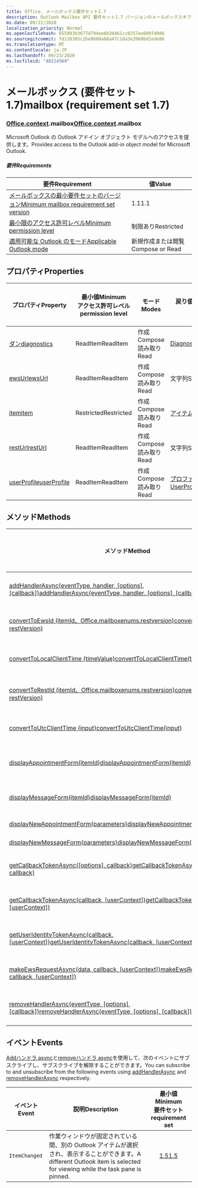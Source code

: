 ```yaml
---
title: Office. メールボックス要件セット1.7
description: Outlook Mailbox API 要件セット1.7 バージョンのメールボックスオブジェクトモデル。
ms.date: 09/22/2020
localization_priority: Normal
ms.openlocfilehash: 655093b3677d794ee6b3d461cc0257ee609f4006
ms.sourcegitcommit: fd110305c2be8660ab8a47c1da3e3969bd1ede86
ms.translationtype: MT
ms.contentlocale: ja-JP
ms.lasthandoff: 09/23/2020
ms.locfileid: "48214569"
---
```

# <a name="mailbox-requirement-set-17"></a><span data-ttu-id="2d921-103">メールボックス (要件セット 1.7)</span><span class="sxs-lookup"><span data-stu-id="2d921-103">mailbox (requirement set 1.7)</span></span>

### <a name="officecontextmailbox"></a><span data-ttu-id="2d921-104">[Office](office.md)[.context](office.context.md).mailbox</span><span class="sxs-lookup"><span data-stu-id="2d921-104">[Office](office.md)[.context](office.context.md).mailbox</span></span>

<span data-ttu-id="2d921-105">Microsoft Outlook の Outlook アドイン オブジェクト モデルへのアクセスを提供します。</span><span class="sxs-lookup"><span data-stu-id="2d921-105">Provides access to the Outlook add-in object model for Microsoft Outlook.</span></span>

##### <a name="requirements"></a><span data-ttu-id="2d921-106">要件</span><span class="sxs-lookup"><span data-stu-id="2d921-106">Requirements</span></span>

|<span data-ttu-id="2d921-107">要件</span><span class="sxs-lookup"><span data-stu-id="2d921-107">Requirement</span></span>| <span data-ttu-id="2d921-108">値</span><span class="sxs-lookup"><span data-stu-id="2d921-108">Value</span></span>|
|---|---|
|[<span data-ttu-id="2d921-109">メールボックスの最小要件セットのバージョン</span><span class="sxs-lookup"><span data-stu-id="2d921-109">Minimum mailbox requirement set version</span></span>](../../requirement-sets/outlook-api-requirement-sets.md)| <span data-ttu-id="2d921-110">1.1</span><span class="sxs-lookup"><span data-stu-id="2d921-110">1.1</span></span>|
|[<span data-ttu-id="2d921-111">最小限のアクセス許可レベル</span><span class="sxs-lookup"><span data-stu-id="2d921-111">Minimum permission level</span></span>](../../../outlook/understanding-outlook-add-in-permissions.md)| <span data-ttu-id="2d921-112">制限あり</span><span class="sxs-lookup"><span data-stu-id="2d921-112">Restricted</span></span>|
|[<span data-ttu-id="2d921-113">適用可能な Outlook のモード</span><span class="sxs-lookup"><span data-stu-id="2d921-113">Applicable Outlook mode</span></span>](../../../outlook/outlook-add-ins-overview.md#extension-points)| <span data-ttu-id="2d921-114">新規作成または閲覧</span><span class="sxs-lookup"><span data-stu-id="2d921-114">Compose or Read</span></span>|

## <a name="properties"></a><span data-ttu-id="2d921-115">プロパティ</span><span class="sxs-lookup"><span data-stu-id="2d921-115">Properties</span></span>

| <span data-ttu-id="2d921-116">プロパティ</span><span class="sxs-lookup"><span data-stu-id="2d921-116">Property</span></span> | <span data-ttu-id="2d921-117">最小値</span><span class="sxs-lookup"><span data-stu-id="2d921-117">Minimum</span></span><br><span data-ttu-id="2d921-118">アクセス許可レベル</span><span class="sxs-lookup"><span data-stu-id="2d921-118">permission level</span></span> | <span data-ttu-id="2d921-119">モード</span><span class="sxs-lookup"><span data-stu-id="2d921-119">Modes</span></span> | <span data-ttu-id="2d921-120">戻り値の種類</span><span class="sxs-lookup"><span data-stu-id="2d921-120">Return type</span></span> | <span data-ttu-id="2d921-121">最小値</span><span class="sxs-lookup"><span data-stu-id="2d921-121">Minimum</span></span><br><span data-ttu-id="2d921-122">要件セット</span><span class="sxs-lookup"><span data-stu-id="2d921-122">requirement set</span></span> |
|---|---|---|---|:---:|
| [<span data-ttu-id="2d921-123">ダン</span><span class="sxs-lookup"><span data-stu-id="2d921-123">diagnostics</span></span>](/javascript/api/outlook/office.mailbox?view=outlook-js-1.7&preserve-view=true#diagnostics) | <span data-ttu-id="2d921-124">ReadItem</span><span class="sxs-lookup"><span data-stu-id="2d921-124">ReadItem</span></span> | <span data-ttu-id="2d921-125">作成</span><span class="sxs-lookup"><span data-stu-id="2d921-125">Compose</span></span><br><span data-ttu-id="2d921-126">読み取り</span><span class="sxs-lookup"><span data-stu-id="2d921-126">Read</span></span> | [<span data-ttu-id="2d921-127">Diagnostics</span><span class="sxs-lookup"><span data-stu-id="2d921-127">Diagnostics</span></span>](/javascript/api/outlook/office.diagnostics?view=outlook-js-1.7&preserve-view=true) | [<span data-ttu-id="2d921-128">1.1</span><span class="sxs-lookup"><span data-stu-id="2d921-128">1.1</span></span>](../requirement-set-1.1/outlook-requirement-set-1.1.md) |
| [<span data-ttu-id="2d921-129">ewsUrl</span><span class="sxs-lookup"><span data-stu-id="2d921-129">ewsUrl</span></span>](/javascript/api/outlook/office.mailbox?view=outlook-js-1.7&preserve-view=true#ewsurl) | <span data-ttu-id="2d921-130">ReadItem</span><span class="sxs-lookup"><span data-stu-id="2d921-130">ReadItem</span></span> | <span data-ttu-id="2d921-131">作成</span><span class="sxs-lookup"><span data-stu-id="2d921-131">Compose</span></span><br><span data-ttu-id="2d921-132">読み取り</span><span class="sxs-lookup"><span data-stu-id="2d921-132">Read</span></span> | <span data-ttu-id="2d921-133">文字列</span><span class="sxs-lookup"><span data-stu-id="2d921-133">String</span></span> | [<span data-ttu-id="2d921-134">1.1</span><span class="sxs-lookup"><span data-stu-id="2d921-134">1.1</span></span>](../requirement-set-1.1/outlook-requirement-set-1.1.md) |
| [<span data-ttu-id="2d921-135">item</span><span class="sxs-lookup"><span data-stu-id="2d921-135">item</span></span>](office.context.mailbox.item.md) | <span data-ttu-id="2d921-136">Restricted</span><span class="sxs-lookup"><span data-stu-id="2d921-136">Restricted</span></span> | <span data-ttu-id="2d921-137">作成</span><span class="sxs-lookup"><span data-stu-id="2d921-137">Compose</span></span><br><span data-ttu-id="2d921-138">読み取り</span><span class="sxs-lookup"><span data-stu-id="2d921-138">Read</span></span> | [<span data-ttu-id="2d921-139">アイテム</span><span class="sxs-lookup"><span data-stu-id="2d921-139">Item</span></span>](/javascript/api/outlook/office.item?view=outlook-js-1.7&preserve-view=true) | [<span data-ttu-id="2d921-140">1.1</span><span class="sxs-lookup"><span data-stu-id="2d921-140">1.1</span></span>](../requirement-set-1.1/outlook-requirement-set-1.1.md) |
| [<span data-ttu-id="2d921-141">restUrl</span><span class="sxs-lookup"><span data-stu-id="2d921-141">restUrl</span></span>](/javascript/api/outlook/office.mailbox?view=outlook-js-1.7&preserve-view=true#resturl) | <span data-ttu-id="2d921-142">ReadItem</span><span class="sxs-lookup"><span data-stu-id="2d921-142">ReadItem</span></span> | <span data-ttu-id="2d921-143">作成</span><span class="sxs-lookup"><span data-stu-id="2d921-143">Compose</span></span><br><span data-ttu-id="2d921-144">読み取り</span><span class="sxs-lookup"><span data-stu-id="2d921-144">Read</span></span> | <span data-ttu-id="2d921-145">文字列</span><span class="sxs-lookup"><span data-stu-id="2d921-145">String</span></span> | [<span data-ttu-id="2d921-146">1.5</span><span class="sxs-lookup"><span data-stu-id="2d921-146">1.5</span></span>](../requirement-set-1.5/outlook-requirement-set-1.5.md) |
| [<span data-ttu-id="2d921-147">userProfile</span><span class="sxs-lookup"><span data-stu-id="2d921-147">userProfile</span></span>](/javascript/api/outlook/office.mailbox?view=outlook-js-1.7&preserve-view=true#userprofile) | <span data-ttu-id="2d921-148">ReadItem</span><span class="sxs-lookup"><span data-stu-id="2d921-148">ReadItem</span></span> | <span data-ttu-id="2d921-149">作成</span><span class="sxs-lookup"><span data-stu-id="2d921-149">Compose</span></span><br><span data-ttu-id="2d921-150">読み取り</span><span class="sxs-lookup"><span data-stu-id="2d921-150">Read</span></span> | [<span data-ttu-id="2d921-151">プロファイル</span><span class="sxs-lookup"><span data-stu-id="2d921-151">UserProfile</span></span>](/javascript/api/outlook/office.userprofile?view=outlook-js-1.7&preserve-view=true) | [<span data-ttu-id="2d921-152">1.1</span><span class="sxs-lookup"><span data-stu-id="2d921-152">1.1</span></span>](../requirement-set-1.1/outlook-requirement-set-1.1.md) |

## <a name="methods"></a><span data-ttu-id="2d921-153">メソッド</span><span class="sxs-lookup"><span data-stu-id="2d921-153">Methods</span></span>

| <span data-ttu-id="2d921-154">メソッド</span><span class="sxs-lookup"><span data-stu-id="2d921-154">Method</span></span> | <span data-ttu-id="2d921-155">最小値</span><span class="sxs-lookup"><span data-stu-id="2d921-155">Minimum</span></span><br><span data-ttu-id="2d921-156">アクセス許可レベル</span><span class="sxs-lookup"><span data-stu-id="2d921-156">permission level</span></span> | <span data-ttu-id="2d921-157">モード</span><span class="sxs-lookup"><span data-stu-id="2d921-157">Modes</span></span> | <span data-ttu-id="2d921-158">最小値</span><span class="sxs-lookup"><span data-stu-id="2d921-158">Minimum</span></span><br><span data-ttu-id="2d921-159">要件セット</span><span class="sxs-lookup"><span data-stu-id="2d921-159">requirement set</span></span> |
|---|---|---|:---:|
| <span data-ttu-id="2d921-160">[addHandlerAsync(eventType, handler, [options], [callback])](/javascript/api/outlook/office.mailbox?view=outlook-js-1.7&preserve-view=true#addhandlerasync-eventtype--handler--options--callback-)</span><span class="sxs-lookup"><span data-stu-id="2d921-160">[addHandlerAsync(eventType, handler, [options], [callback])](/javascript/api/outlook/office.mailbox?view=outlook-js-1.7&preserve-view=true#addhandlerasync-eventtype--handler--options--callback-)</span></span> | <span data-ttu-id="2d921-161">ReadItem</span><span class="sxs-lookup"><span data-stu-id="2d921-161">ReadItem</span></span> | <span data-ttu-id="2d921-162">作成</span><span class="sxs-lookup"><span data-stu-id="2d921-162">Compose</span></span><br><span data-ttu-id="2d921-163">読み取り</span><span class="sxs-lookup"><span data-stu-id="2d921-163">Read</span></span> | [<span data-ttu-id="2d921-164">1.5</span><span class="sxs-lookup"><span data-stu-id="2d921-164">1.5</span></span>](../requirement-set-1.5/outlook-requirement-set-1.5.md) |
| [<span data-ttu-id="2d921-165">convertToEwsId (itemId、Office.mailboxenums.restversion)</span><span class="sxs-lookup"><span data-stu-id="2d921-165">convertToEwsId(itemId, restVersion)</span></span>](/javascript/api/outlook/office.mailbox?view=outlook-js-1.7&preserve-view=true#converttoewsid-itemid--restversion-) | <span data-ttu-id="2d921-166">Restricted</span><span class="sxs-lookup"><span data-stu-id="2d921-166">Restricted</span></span> | <span data-ttu-id="2d921-167">作成</span><span class="sxs-lookup"><span data-stu-id="2d921-167">Compose</span></span><br><span data-ttu-id="2d921-168">読み取り</span><span class="sxs-lookup"><span data-stu-id="2d921-168">Read</span></span> | [<span data-ttu-id="2d921-169">1.3</span><span class="sxs-lookup"><span data-stu-id="2d921-169">1.3</span></span>](../requirement-set-1.3/outlook-requirement-set-1.3.md) |
| [<span data-ttu-id="2d921-170">convertToLocalClientTime (timeValue)</span><span class="sxs-lookup"><span data-stu-id="2d921-170">convertToLocalClientTime(timeValue)</span></span>](/javascript/api/outlook/office.mailbox?view=outlook-js-1.7&preserve-view=true#converttolocalclienttime-timevalue-) | <span data-ttu-id="2d921-171">ReadItem</span><span class="sxs-lookup"><span data-stu-id="2d921-171">ReadItem</span></span> | <span data-ttu-id="2d921-172">作成</span><span class="sxs-lookup"><span data-stu-id="2d921-172">Compose</span></span><br><span data-ttu-id="2d921-173">読み取り</span><span class="sxs-lookup"><span data-stu-id="2d921-173">Read</span></span> | [<span data-ttu-id="2d921-174">1.1</span><span class="sxs-lookup"><span data-stu-id="2d921-174">1.1</span></span>](../requirement-set-1.1/outlook-requirement-set-1.1.md) |
| [<span data-ttu-id="2d921-175">convertToRestId (itemId、Office.mailboxenums.restversion)</span><span class="sxs-lookup"><span data-stu-id="2d921-175">convertToRestId(itemId, restVersion)</span></span>](/javascript/api/outlook/office.mailbox?view=outlook-js-1.7&preserve-view=true#converttorestid-itemid--restversion-) | <span data-ttu-id="2d921-176">Restricted</span><span class="sxs-lookup"><span data-stu-id="2d921-176">Restricted</span></span> | <span data-ttu-id="2d921-177">作成</span><span class="sxs-lookup"><span data-stu-id="2d921-177">Compose</span></span><br><span data-ttu-id="2d921-178">読み取り</span><span class="sxs-lookup"><span data-stu-id="2d921-178">Read</span></span> | [<span data-ttu-id="2d921-179">1.3</span><span class="sxs-lookup"><span data-stu-id="2d921-179">1.3</span></span>](../requirement-set-1.3/outlook-requirement-set-1.3.md) |
| [<span data-ttu-id="2d921-180">convertToUtcClientTime (input)</span><span class="sxs-lookup"><span data-stu-id="2d921-180">convertToUtcClientTime(input)</span></span>](/javascript/api/outlook/office.mailbox?view=outlook-js-1.7&preserve-view=true#converttoutcclienttime-input-) | <span data-ttu-id="2d921-181">ReadItem</span><span class="sxs-lookup"><span data-stu-id="2d921-181">ReadItem</span></span> | <span data-ttu-id="2d921-182">作成</span><span class="sxs-lookup"><span data-stu-id="2d921-182">Compose</span></span><br><span data-ttu-id="2d921-183">読み取り</span><span class="sxs-lookup"><span data-stu-id="2d921-183">Read</span></span> | [<span data-ttu-id="2d921-184">1.1</span><span class="sxs-lookup"><span data-stu-id="2d921-184">1.1</span></span>](../requirement-set-1.1/outlook-requirement-set-1.1.md) |
| [<span data-ttu-id="2d921-185">displayAppointmentForm(itemId)</span><span class="sxs-lookup"><span data-stu-id="2d921-185">displayAppointmentForm(itemId)</span></span>](/javascript/api/outlook/office.mailbox?view=outlook-js-1.7&preserve-view=true#displayappointmentform-itemid-) | <span data-ttu-id="2d921-186">ReadItem</span><span class="sxs-lookup"><span data-stu-id="2d921-186">ReadItem</span></span> | <span data-ttu-id="2d921-187">作成</span><span class="sxs-lookup"><span data-stu-id="2d921-187">Compose</span></span><br><span data-ttu-id="2d921-188">読み取り</span><span class="sxs-lookup"><span data-stu-id="2d921-188">Read</span></span> | [<span data-ttu-id="2d921-189">1.1</span><span class="sxs-lookup"><span data-stu-id="2d921-189">1.1</span></span>](../requirement-set-1.1/outlook-requirement-set-1.1.md) |
| [<span data-ttu-id="2d921-190">displayMessageForm(itemId)</span><span class="sxs-lookup"><span data-stu-id="2d921-190">displayMessageForm(itemId)</span></span>](/javascript/api/outlook/office.mailbox?view=outlook-js-1.7&preserve-view=true#displaymessageform-itemid-) | <span data-ttu-id="2d921-191">ReadItem</span><span class="sxs-lookup"><span data-stu-id="2d921-191">ReadItem</span></span> | <span data-ttu-id="2d921-192">作成</span><span class="sxs-lookup"><span data-stu-id="2d921-192">Compose</span></span><br><span data-ttu-id="2d921-193">読み取り</span><span class="sxs-lookup"><span data-stu-id="2d921-193">Read</span></span> | [<span data-ttu-id="2d921-194">1.1</span><span class="sxs-lookup"><span data-stu-id="2d921-194">1.1</span></span>](../requirement-set-1.1/outlook-requirement-set-1.1.md) |
| [<span data-ttu-id="2d921-195">displayNewAppointmentForm(parameters)</span><span class="sxs-lookup"><span data-stu-id="2d921-195">displayNewAppointmentForm(parameters)</span></span>](/javascript/api/outlook/office.mailbox?view=outlook-js-1.7&preserve-view=true#displaynewappointmentform-parameters-) | <span data-ttu-id="2d921-196">ReadItem</span><span class="sxs-lookup"><span data-stu-id="2d921-196">ReadItem</span></span> | <span data-ttu-id="2d921-197">読み取り</span><span class="sxs-lookup"><span data-stu-id="2d921-197">Read</span></span> | [<span data-ttu-id="2d921-198">1.1</span><span class="sxs-lookup"><span data-stu-id="2d921-198">1.1</span></span>](../requirement-set-1.1/outlook-requirement-set-1.1.md) |
| [<span data-ttu-id="2d921-199">displayNewMessageForm(parameters)</span><span class="sxs-lookup"><span data-stu-id="2d921-199">displayNewMessageForm(parameters)</span></span>](/javascript/api/outlook/office.mailbox?view=outlook-js-1.7&preserve-view=true#displaynewmessageform-parameters-) | <span data-ttu-id="2d921-200">ReadItem</span><span class="sxs-lookup"><span data-stu-id="2d921-200">ReadItem</span></span> | <span data-ttu-id="2d921-201">読み取り</span><span class="sxs-lookup"><span data-stu-id="2d921-201">Read</span></span> | [<span data-ttu-id="2d921-202">1.6</span><span class="sxs-lookup"><span data-stu-id="2d921-202">1.6</span></span>](../requirement-set-1.6/outlook-requirement-set-1.6.md) |
| <span data-ttu-id="2d921-203">[getCallbackTokenAsync([options], callback)](/javascript/api/outlook/office.mailbox?view=outlook-js-1.7&preserve-view=true#getcallbacktokenasync-options--callback-)</span><span class="sxs-lookup"><span data-stu-id="2d921-203">[getCallbackTokenAsync([options], callback)](/javascript/api/outlook/office.mailbox?view=outlook-js-1.7&preserve-view=true#getcallbacktokenasync-options--callback-)</span></span> | <span data-ttu-id="2d921-204">ReadItem</span><span class="sxs-lookup"><span data-stu-id="2d921-204">ReadItem</span></span> | <span data-ttu-id="2d921-205">作成</span><span class="sxs-lookup"><span data-stu-id="2d921-205">Compose</span></span><br><span data-ttu-id="2d921-206">読み取り</span><span class="sxs-lookup"><span data-stu-id="2d921-206">Read</span></span> | [<span data-ttu-id="2d921-207">1.5</span><span class="sxs-lookup"><span data-stu-id="2d921-207">1.5</span></span>](../requirement-set-1.5/outlook-requirement-set-1.5.md) |
| <span data-ttu-id="2d921-208">[getCallbackTokenAsync(callback, [userContext])](/javascript/api/outlook/office.mailbox?view=outlook-js-1.7&preserve-view=true#getcallbacktokenasync-callback--usercontext-)</span><span class="sxs-lookup"><span data-stu-id="2d921-208">[getCallbackTokenAsync(callback, [userContext])](/javascript/api/outlook/office.mailbox?view=outlook-js-1.7&preserve-view=true#getcallbacktokenasync-callback--usercontext-)</span></span> | <span data-ttu-id="2d921-209">ReadItem</span><span class="sxs-lookup"><span data-stu-id="2d921-209">ReadItem</span></span> | <span data-ttu-id="2d921-210">作成</span><span class="sxs-lookup"><span data-stu-id="2d921-210">Compose</span></span><br><span data-ttu-id="2d921-211">読み取り</span><span class="sxs-lookup"><span data-stu-id="2d921-211">Read</span></span> | [<span data-ttu-id="2d921-212">1.3</span><span class="sxs-lookup"><span data-stu-id="2d921-212">1.3</span></span>](../requirement-set-1.3/outlook-requirement-set-1.3.md)<br>[<span data-ttu-id="2d921-213">1.1</span><span class="sxs-lookup"><span data-stu-id="2d921-213">1.1</span></span>](../requirement-set-1.1/outlook-requirement-set-1.1.md) |
| <span data-ttu-id="2d921-214">[getUserIdentityTokenAsync(callback, [userContext])](/javascript/api/outlook/office.mailbox?view=outlook-js-1.7&preserve-view=true#getuseridentitytokenasync-callback--usercontext-)</span><span class="sxs-lookup"><span data-stu-id="2d921-214">[getUserIdentityTokenAsync(callback, [userContext])](/javascript/api/outlook/office.mailbox?view=outlook-js-1.7&preserve-view=true#getuseridentitytokenasync-callback--usercontext-)</span></span> | <span data-ttu-id="2d921-215">ReadItem</span><span class="sxs-lookup"><span data-stu-id="2d921-215">ReadItem</span></span> | <span data-ttu-id="2d921-216">作成</span><span class="sxs-lookup"><span data-stu-id="2d921-216">Compose</span></span><br><span data-ttu-id="2d921-217">読み取り</span><span class="sxs-lookup"><span data-stu-id="2d921-217">Read</span></span> | [<span data-ttu-id="2d921-218">1.1</span><span class="sxs-lookup"><span data-stu-id="2d921-218">1.1</span></span>](../requirement-set-1.1/outlook-requirement-set-1.1.md) |
| <span data-ttu-id="2d921-219">[makeEwsRequestAsync(data, callback, [userContext])](/javascript/api/outlook/office.mailbox?view=outlook-js-1.7&preserve-view=true#makeewsrequestasync-data--callback--usercontext-)</span><span class="sxs-lookup"><span data-stu-id="2d921-219">[makeEwsRequestAsync(data, callback, [userContext])](/javascript/api/outlook/office.mailbox?view=outlook-js-1.7&preserve-view=true#makeewsrequestasync-data--callback--usercontext-)</span></span> | <span data-ttu-id="2d921-220">ReadWriteMailbox</span><span class="sxs-lookup"><span data-stu-id="2d921-220">ReadWriteMailbox</span></span> | <span data-ttu-id="2d921-221">作成</span><span class="sxs-lookup"><span data-stu-id="2d921-221">Compose</span></span><br><span data-ttu-id="2d921-222">読み取り</span><span class="sxs-lookup"><span data-stu-id="2d921-222">Read</span></span> | [<span data-ttu-id="2d921-223">1.1</span><span class="sxs-lookup"><span data-stu-id="2d921-223">1.1</span></span>](../requirement-set-1.1/outlook-requirement-set-1.1.md) |
| <span data-ttu-id="2d921-224">[removeHandlerAsync(eventType, [options], [callback])](/javascript/api/outlook/office.mailbox?view=outlook-js-1.7&preserve-view=true#removehandlerasync-eventtype--options--callback-)</span><span class="sxs-lookup"><span data-stu-id="2d921-224">[removeHandlerAsync(eventType, [options], [callback])](/javascript/api/outlook/office.mailbox?view=outlook-js-1.7&preserve-view=true#removehandlerasync-eventtype--options--callback-)</span></span> | <span data-ttu-id="2d921-225">ReadItem</span><span class="sxs-lookup"><span data-stu-id="2d921-225">ReadItem</span></span> | <span data-ttu-id="2d921-226">作成</span><span class="sxs-lookup"><span data-stu-id="2d921-226">Compose</span></span><br><span data-ttu-id="2d921-227">読み取り</span><span class="sxs-lookup"><span data-stu-id="2d921-227">Read</span></span> | [<span data-ttu-id="2d921-228">1.5</span><span class="sxs-lookup"><span data-stu-id="2d921-228">1.5</span></span>](../requirement-set-1.5/outlook-requirement-set-1.5.md) |

## <a name="events"></a><span data-ttu-id="2d921-229">イベント</span><span class="sxs-lookup"><span data-stu-id="2d921-229">Events</span></span>

<span data-ttu-id="2d921-230">[Addハンドラ async](/javascript/api/outlook/office.mailbox?view=outlook-js-1.7&preserve-view=true#addhandlerasync-eventtype--handler--options--callback-)と[removeハンドラ async](/javascript/api/outlook/office.mailbox?view=outlook-js-1.7&preserve-view=true#removehandlerasync-eventtype--options--callback-)を使用して、次のイベントにサブスクライブし、サブスクライブを解除することができます。</span><span class="sxs-lookup"><span data-stu-id="2d921-230">You can subscribe to and unsubscribe from the following events using [addHandlerAsync](/javascript/api/outlook/office.mailbox?view=outlook-js-1.7&preserve-view=true#addhandlerasync-eventtype--handler--options--callback-) and [removeHandlerAsync](/javascript/api/outlook/office.mailbox?view=outlook-js-1.7&preserve-view=true#removehandlerasync-eventtype--options--callback-) respectively.</span></span>

| <span data-ttu-id="2d921-231">イベント</span><span class="sxs-lookup"><span data-stu-id="2d921-231">Event</span></span> | <span data-ttu-id="2d921-232">説明</span><span class="sxs-lookup"><span data-stu-id="2d921-232">Description</span></span> | <span data-ttu-id="2d921-233">最小値</span><span class="sxs-lookup"><span data-stu-id="2d921-233">Minimum</span></span><br><span data-ttu-id="2d921-234">要件セット</span><span class="sxs-lookup"><span data-stu-id="2d921-234">requirement set</span></span> |
|---|---|:---:|
|`ItemChanged`| <span data-ttu-id="2d921-235">作業ウィンドウが固定されている間、別の Outlook アイテムが選択され、表示することができます。</span><span class="sxs-lookup"><span data-stu-id="2d921-235">A different Outlook item is selected for viewing while the task pane is pinned.</span></span> | [<span data-ttu-id="2d921-236">1.5</span><span class="sxs-lookup"><span data-stu-id="2d921-236">1.5</span></span>](../requirement-set-1.5/outlook-requirement-set-1.5.md) |
